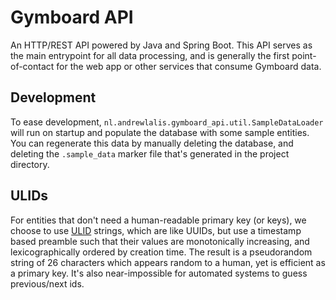 # Gymboard API

An HTTP/REST API powered by Java and Spring Boot. This API serves as the main entrypoint for all data processing, and is generally the first point-of-contact for the web app or other services that consume Gymboard data.

## Development

To ease development, `nl.andrewlalis.gymboard_api.util.SampleDataLoader` will run on startup and populate the database with some sample entities. You can regenerate this data by manually deleting the database, and deleting the `.sample_data` marker file that's generated in the project directory.

## ULIDs

For entities that don't need a human-readable primary key (or keys), we choose to use [ULID](https://github.com/ulid/spec) strings, which are like UUIDs, but use a timestamp based preamble such that their values are monotonically increasing, and lexicographically ordered by creation time. The result is a pseudorandom string of 26 characters which appears random to a human, yet is efficient as a primary key. It's also near-impossible for automated systems to guess previous/next ids.
